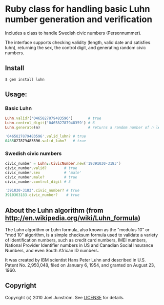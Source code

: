 # Ruby class for handling basic Luhn number generation and verification

Includes a class to handle Swedish civic numbers (Personnummer).

The interface supports checking validity (length, valid date and satisfies luhn),
returning the sex, the control digit, and generating random civic numbers.

## Install

```shell
$ gem install luhn
```

## Usage:

### Basic Luhn

```ruby
Luhn.valid?('0465827879483596')       # true
Luhn.control_digit('046582787948359') # 6
Luhn.generate(n)                      # returns a random number of n length that satisfies luhn

'0465827879483596'.valid_luhn? # true
0465827879483596.valid_luhn?   # true
```

### Swedish civic numbers

```ruby
civic_number = Luhn::CivicNumber.new('19391030-3183')
civic_number.valid?        # true
civic_number.sex           # 'male'
civic_number.male?         # true
civic_number.control_digit # 3

'391030-3183'.civic_number? # true
3910303183.civic_number?    # true
```

## About the Luhn algorithm (from http://en.wikipedia.org/wiki/Luhn_formula)

The Luhn algorithm or Luhn formula, also known as the "modulus 10" or "mod 10"
algorithm, is a simple checksum formula used to validate a variety of
identification numbers, such as credit card numbers, IMEI numbers,
National Provider Identifier numbers in US and Canadian Social Insurance Numbers,
and even South African ID numbers.

It was created by IBM scientist Hans Peter Luhn and described in U.S. Patent
No. 2,950,048, filed on January 6, 1954, and granted on August 23, 1960.

## Copyright

Copyright (c) 2010 Joel Junström. See [LICENSE](LICENSE) for details.
